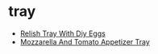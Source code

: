 # tray

 * [Relish Tray With Diy Eggs](../index/r/relish-tray-with-diy-eggs.json)
 * [Mozzarella And Tomato Appetizer Tray](../index/m/mozzarella-and-tomato-appetizer-tray.json)
